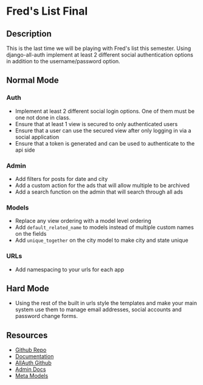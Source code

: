 # Fred's List Final

## Description
This is the last time we will be playing with Fred's list this semester. 
Using django-all-auth implement at least 2 different social authentication options in addition to the username/password option. 

## Normal Mode

### Auth
* Implement at least 2 different social login options.  One of them must be one not done in class.
* Ensure that at least 1 view is secured to only authenticated users
* Ensure that a user can use the secured view after only logging in via a social application
* Ensure that a token is generated and can be used to authenticate to the api side

### Admin
* Add filters for posts for date and city
* Add a custom action for the ads that will allow multiple to be archived
* Add a search function on the admin that will search through all ads

### Models
* Replace any view ordering with a model level ordering
* Add `default_related_name` to models instead of multiple custom names on the fields
* Add `unique_together` on the city model to make city and state unique

### URLs
* Add namespacing to your urls for each app

## Hard Mode
* Using the rest of the built in urls style the templates and make your main system use them to manage email addresses, social accounts and password change forms. 

## Resources
* [Github Repo](https://github.com/tiy-lv-python-2016-02/freds-list-final)
* [Documentation](http://django-allauth.readthedocs.org/en/latest/overview.html)
* [AllAuth Github](https://github.com/pennersr/django-allauth)
* [Admin Docs](https://docs.djangoproject.com/en/1.9/ref/contrib/admin/)
* [Meta Models](https://docs.djangoproject.com/en/1.9/ref/models/options/)
